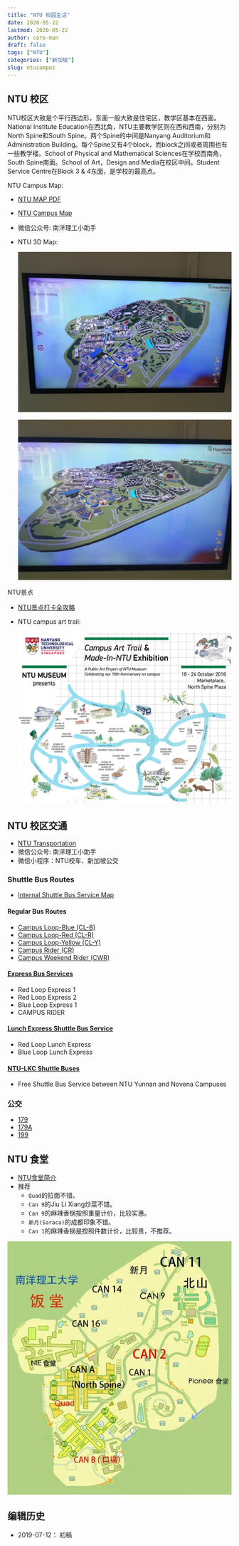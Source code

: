 ```yaml
---
title: "NTU 校园生活"
date: 2020-05-22
lastmod: 2020-05-22
author: core-man
draft: false
tags: ["NTU"]
categories: ["新加坡"]
slug: ntucampus
---
```



## NTU 校区
NTU校区大致是个平行西边形，东面一般大致是住宅区，教学区基本在西面。National Institute Education在西北角，NTU主要教学区则在西和西南，分别为North Spine和South Spine。两个Spine的中间是Nanyang Auditorium和Administration Building。每个Spine又有4个block，而block之间或者周围也有一些教学楼。School of Physical and Mathematical Sciences在学校西南角，South Spine南面。School of Art，Design and Media在校区中间。Student Service Centre在Block 3 & 4东面，是学校的最高点。


NTU Campus Map:

- [NTU MAP PDF](http://www.ntu.edu.sg/odfm/usefulinfo/general/campusmap/Documents/NTUMap.pdf)
- [NTU Campus Map](http://maps.ntu.edu.sg/maps)
- 微信公众号: 南洋理工小助手
- NTU 3D Map:

    ![NTU campus 3D 1](NTU-campus-3D-1.jpg)

    ![NTU campus 3D 2](NTU-campus-3D-2.jpg)



NTU景点

- [NTU景点打卡全攻略](https://mp.weixin.qq.com/s/NDtH9Lbm-02fD650CGbhaQ)
- NTU campus art trail:

    ![NTU campus art trail](NTU-campus-art-trail.jpg)




## NTU 校区交通

- [NTU Transportation](http://www.ntu.edu.sg/has/Transportation/Pages/GettingAroundNTU.aspx)
- 微信公众号: 南洋理工小助手
- 微信小程序：NTU校车、新加坡公交

### Shuttle Bus Routes

- [Internal Shuttle Bus Service Map](https://baseride.com/maps/public/ntu)

#### Regular Bus Routes

- [Campus Loop-Blue (CL-B)](http://www.ntu.edu.sg/has/Transportation/Pages/CL-B.aspx)
- [Campus Loop-Red (CL-R)](http://www.ntu.edu.sg/has/Transportation/Pages/CL-R.aspx)
- [Campus Loop-Yellow (CL-Y)](http://www.ntu.edu.sg/has/Transportation/Pages/CL-Y.aspx)
- [Campus Rider (CR)](http://www.ntu.edu.sg/has/Transportation/Pages/CR.aspx)
- [Campus Weekend Rider (CWR)](http://www.ntu.edu.sg/has/Transportation/Pages/CWR.aspx)

#### [Express Bus Services](http://www.ntu.edu.sg/has/Transportation/Pages/GettingAroundNTU.aspx)

- Red Loop Express 1
- Red Loop Express 2
- Blue Loop Express 1
- CAMPUS RIDER

#### [Lunch Express Shuttle Bus Service](http://www.ntu.edu.sg/has/Transportation/Pages/Lunch-Express-Shuttle.aspx)

- Red Loop Lunch Express
- Blue Loop Lunch Express

#### [NTU-LKC Shuttle Buses](http://www.ntu.edu.sg/has/Transportation/Pages/NTU-LKC-ShuttleBuses.aspx)

- Free Shuttle Bus Service between NTU Yunnan and Novena Campuses


### 公交

- [179](https://busrouter.sg/#/services/179)
- [179A](https://busrouter.sg/#/services/179A)
- [199](https://busrouter.sg/#/services/199)


## NTU 食堂

- [NTU食堂简介](https://mp.weixin.qq.com/s/euMQlN9zJfBCE1CHLs2S0g)
- 推荐
    - `Quad`的拉面不错。
    - `Can 9`的Jiu Li Xiang炒菜不错。
    - `Can 9`的麻辣香锅按照重量计价，比较实惠。
    - `新月(Saraca)`的成都印象不错。
    - `Can 1`的麻辣香锅是按照件数计价，比较贵，不推荐。

![NUT canteen](ntu-canteen.png)



## 编辑历史

- 2019-07-12： 初稿

